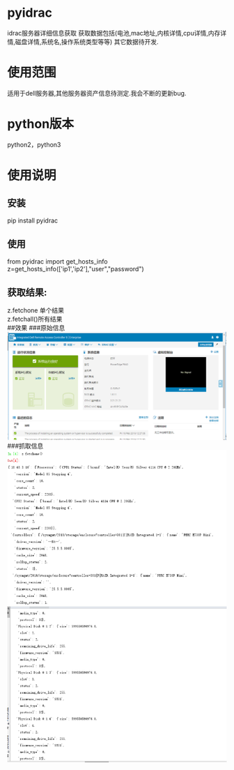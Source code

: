 # pyidrac
idrac服务器详细信息获取
获取数据包括(电池,mac地址,内核详情,cpu详情,内存详情,磁盘详情,系统名,操作系统类型等等)
其它数据待开发.
# 使用范围
适用于dell服务器,其他服务器资产信息待测定.我会不断的更新bug.

# python版本
python2，python3

# 使用说明
## 安装
pip install pyidrac
## 使用
from pyidrac import get_hosts_info  
z=get_hosts_info(['ip1','ip2'],"user","password")  
## 获取结果:
z.fetchone 单个结果  
z.fetchall()所有结果  
##效果
###原始信息
![avatar](img/b.png)
###抓取信息
![avatar](img/a.png)
![avatar](img/c.png)



